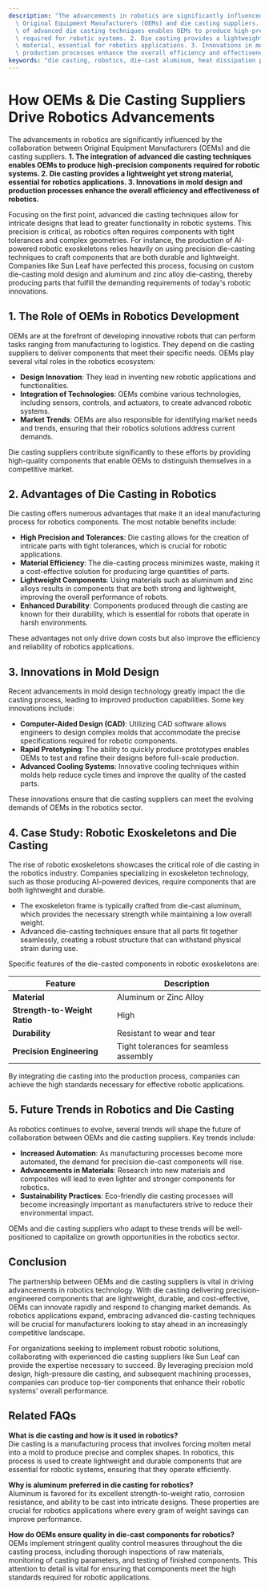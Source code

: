 ```yaml
---
description: "The advancements in robotics are significantly influenced by the collaboration between\
  \ Original Equipment Manufacturers (OEMs) and die casting suppliers. **1. The integration\
  \ of advanced die casting techniques enables OEMs to produce high-precision components\
  \ required for robotic systems. 2. Die casting provides a lightweight yet strong\
  \ material, essential for robotics applications. 3. Innovations in mold design and\
  \ production processes enhance the overall efficiency and effectiveness of robotics.** "
keywords: "die casting, robotics, die-cast aluminum, heat dissipation performance"
---
```

# How OEMs & Die Casting Suppliers Drive Robotics Advancements

The advancements in robotics are significantly influenced by the collaboration between Original Equipment Manufacturers (OEMs) and die casting suppliers. **1. The integration of advanced die casting techniques enables OEMs to produce high-precision components required for robotic systems. 2. Die casting provides a lightweight yet strong material, essential for robotics applications. 3. Innovations in mold design and production processes enhance the overall efficiency and effectiveness of robotics.** 

Focusing on the first point, advanced die casting techniques allow for intricate designs that lead to greater functionality in robotic systems. This precision is critical, as robotics often requires components with tight tolerances and complex geometries. For instance, the production of AI-powered robotic exoskeletons relies heavily on using precision die-casting techniques to craft components that are both durable and lightweight. Companies like Sun Leaf have perfected this process, focusing on custom die-casting mold design and aluminum and zinc alloy die-casting, thereby producing parts that fulfill the demanding requirements of today's robotic innovations.

## **1. The Role of OEMs in Robotics Development**

OEMs are at the forefront of developing innovative robots that can perform tasks ranging from manufacturing to logistics. They depend on die casting suppliers to deliver components that meet their specific needs. OEMs play several vital roles in the robotics ecosystem:

- **Design Innovation**: They lead in inventing new robotic applications and functionalities.
- **Integration of Technologies**: OEMs combine various technologies, including sensors, controls, and actuators, to create advanced robotic systems.
- **Market Trends**: OEMs are also responsible for identifying market needs and trends, ensuring that their robotics solutions address current demands.

Die casting suppliers contribute significantly to these efforts by providing high-quality components that enable OEMs to distinguish themselves in a competitive market.

## **2. Advantages of Die Casting in Robotics**

Die casting offers numerous advantages that make it an ideal manufacturing process for robotics components. The most notable benefits include:

- **High Precision and Tolerances**: Die casting allows for the creation of intricate parts with tight tolerances, which is crucial for robotic applications.
- **Material Efficiency**: The die-casting process minimizes waste, making it a cost-effective solution for producing large quantities of parts.
- **Lightweight Components**: Using materials such as aluminum and zinc alloys results in components that are both strong and lightweight, improving the overall performance of robots.
- **Enhanced Durability**: Components produced through die casting are known for their durability, which is essential for robots that operate in harsh environments.

These advantages not only drive down costs but also improve the efficiency and reliability of robotics applications.

## **3. Innovations in Mold Design**

Recent advancements in mold design technology greatly impact the die casting process, leading to improved production capabilities. Some key innovations include:

- **Computer-Aided Design (CAD)**: Utilizing CAD software allows engineers to design complex molds that accommodate the precise specifications required for robotic components.
- **Rapid Prototyping**: The ability to quickly produce prototypes enables OEMs to test and refine their designs before full-scale production.
- **Advanced Cooling Systems**: Innovative cooling techniques within molds help reduce cycle times and improve the quality of the casted parts.

These innovations ensure that die casting suppliers can meet the evolving demands of OEMs in the robotics sector.

## **4. Case Study: Robotic Exoskeletons and Die Casting**

The rise of robotic exoskeletons showcases the critical role of die casting in the robotics industry. Companies specializing in exoskeleton technology, such as those producing AI-powered devices, require components that are both lightweight and durable. 

- The exoskeleton frame is typically crafted from die-cast aluminum, which provides the necessary strength while maintaining a low overall weight.
- Advanced die-casting techniques ensure that all parts fit together seamlessly, creating a robust structure that can withstand physical strain during use.

Specific features of the die-casted components in robotic exoskeletons are:

| Feature                        | Description                                       |
|--------------------------------|---------------------------------------------------|
| **Material**                   | Aluminum or Zinc Alloy                           |
| **Strength-to-Weight Ratio**   | High                                            |
| **Durability**                 | Resistant to wear and tear                       |
| **Precision Engineering**      | Tight tolerances for seamless assembly           |

By integrating die casting into the production process, companies can achieve the high standards necessary for effective robotic applications.

## **5. Future Trends in Robotics and Die Casting**

As robotics continues to evolve, several trends will shape the future of collaboration between OEMs and die casting suppliers. Key trends include:

- **Increased Automation**: As manufacturing processes become more automated, the demand for precision die-cast components will rise.
- **Advancements in Materials**: Research into new materials and composites will lead to even lighter and stronger components for robotics.
- **Sustainability Practices**: Eco-friendly die casting processes will become increasingly important as manufacturers strive to reduce their environmental impact.

OEMs and die casting suppliers who adapt to these trends will be well-positioned to capitalize on growth opportunities in the robotics sector.

## **Conclusion**

The partnership between OEMs and die casting suppliers is vital in driving advancements in robotics technology. With die casting delivering precision-engineered components that are lightweight, durable, and cost-effective, OEMs can innovate rapidly and respond to changing market demands. As robotics applications expand, embracing advanced die-casting techniques will be crucial for manufacturers looking to stay ahead in an increasingly competitive landscape.

For organizations seeking to implement robust robotic solutions, collaborating with experienced die casting suppliers like Sun Leaf can provide the expertise necessary to succeed. By leveraging precision mold design, high-pressure die casting, and subsequent machining processes, companies can produce top-tier components that enhance their robotic systems' overall performance.

## Related FAQs

**What is die casting and how is it used in robotics?**  
Die casting is a manufacturing process that involves forcing molten metal into a mold to produce precise and complex shapes. In robotics, this process is used to create lightweight and durable components that are essential for robotic systems, ensuring that they operate efficiently.

**Why is aluminum preferred in die casting for robotics?**  
Aluminum is favored for its excellent strength-to-weight ratio, corrosion resistance, and ability to be cast into intricate designs. These properties are crucial for robotics applications where every gram of weight savings can improve performance.

**How do OEMs ensure quality in die-cast components for robotics?**  
OEMs implement stringent quality control measures throughout the die casting process, including thorough inspections of raw materials, monitoring of casting parameters, and testing of finished components. This attention to detail is vital for ensuring that components meet the high standards required for robotic applications.
